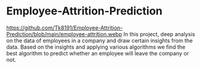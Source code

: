 # Employee-Attrition-Prediction
https://github.com/Tk8191/Employee-Attrition-Prediction/blob/main/employee-attrition.webp
In this project, deep analysis on the data of employees in a company and  draw certain insights from the data. 
Based on the insights and applying various algorithms we find the best algorithm to predict whether an employee will leave the company or not.
